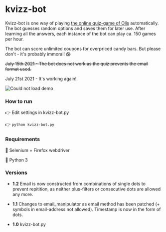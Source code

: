 # kvizz-bot

Kvizz-bot is one way of playing [the online quiz-game of Olís](https://kvizz.olis.is) automatically. The bot guesses random options and saves them for later use. After learning all the answers, each instance of the bot can play ca. 150 games per hour. 

The bot can score unlimited coupons for overpriced candy bars. But please don't - it's probably immoral! 😱

~~July 15th 2021 - The bot does not work as the quiz prevents the email format used.~~

July 21st 2021 - It's working again!

![Could not load demo](https://github.com/thrkll/kvizz-bot/blob/main/demo.gif "Three instances of the bot")


### How to run

👉 Edit settings in kvizz-bot.py

👉 `python kvizz-bot.py`


### Requirements 
🦊 Selenium + Firefox webdriver

🐍 Python 3


### Versions 
* **1.2** Email is now constructed from combinations of single dots to prevent repitition, as neither plus-filters or consecutive dots are allowed any more. 

* **1.1** Changes to email_manipulator as email method has been patched (+ symbols in email-address not allowed). Timestamp is now in the form of dots. 

* **1.0** kvizz-bot.py
